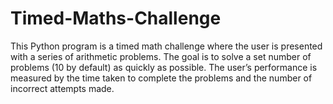 # Timed-Maths-Challenge
This Python program is a timed math challenge where the user is presented with a series of arithmetic problems. The goal is to solve a set number of problems (10 by default) as quickly as possible. The user’s performance is measured by the time taken to complete the problems and the number of incorrect attempts made.
